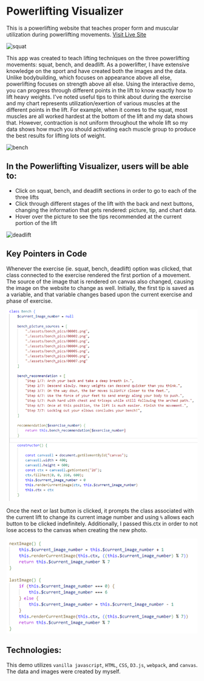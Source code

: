 # Powerlifting Visualizer
This is a powerlifting website that teaches proper form and muscular utilization during powerlifting movements.
[Visit Live Site](https://apodavonov3616.github.io/powerlifting-visualizer/)

![squat](squat-trim.gif)

This app was created to teach lifting techniques on the three powerlifting movements: squat, bench, and deadlift. 
As a powerlifter, I have extensive knowledge on the sport and have created both the images and the data. 
Unlike bodybuilding, which focuses on appearance above all else, powerlifting focuses on strength above all else. 
Using the interactive demo, you can progress through different points in the lift to know exactly how to lift heavy weights. 
I've noted useful tips to think about during the exercise and my chart represents utilization/exertion of various muscles at 
the different points in the lift. For example, when it comes to the squat, most muscles are all worked hardest at the bottom of
the lift and my data shows that. However, contraction is not uniform throughout the whole lift so my data shows how much you should
activating each muscle group to produce the best results for lifting lots of weight. 

![bench](bench-trim.gif)


## In the Powerlifting Visualizer, users will be able to:
- Click on squat, bench, and deadlift sections in order to go to each of the three lifts
- Click through different stages of the lift with the back and next buttons, changing 
the information that gets rendered: picture, tip, and chart data.
- Hover over the picture to see the tips recommended at the current portion of the lift

![deadlift](deadlift-trim.gif)

## Key Pointers in Code

Whenever the exercise (ie. squat, bench, deadlift) option was clicked, that class connected to the 
exercise rendered the first portion of a movement. The source of the image that is rendered on canvas
also changed, causing the image on the website to change as well. Initially, the first tip is saved as a
variable, and that variable changes based upon the current exercise and phase of exercise. 

![image-2](powerlifting-visualizer-image-2.png)

Once the next or last button is clicked, it prompts the class associated with the current lift to change its
current image number and using ```%``` allows each button to be clicked indefinitely. Additionally, I passed
this.ctx in order to not lose access to the canvas when creating the new photo.

![image-1](powerlifting-visualizer-image-1.png)

## Technologies:
This demo utilizes ```vanilla javascript```, ```HTML```, ```CSS```, ```D3.js```, ```webpack```, and ```canvas```. The data and images were created by myself.

